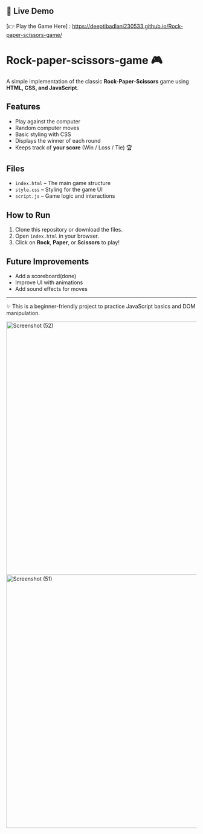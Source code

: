 ## 🔗 Live Demo
[👉 Play the Game Here] : https://deeptibadlani230533.github.io/Rock-paper-scissors-game/


# Rock-paper-scissors-game  🎮
A simple implementation of the classic **Rock-Paper-Scissors** game using **HTML, CSS, and JavaScript**.

## Features
- Play against the computer
- Random computer moves
- Basic styling with CSS
- Displays the winner of each round
- Keeps track of **your score** (Win / Loss / Tie) 🏆

## Files
- `index.html` – The main game structure
- `style.css` – Styling for the game UI
- `script.js` – Game logic and interactions

## How to Run
1. Clone this repository or download the files.
2. Open `index.html` in your browser.
3. Click on **Rock**, **Paper**, or **Scissors** to play!

## Future Improvements
- Add a scoreboard(done)
- Improve UI with animations
- Add sound effects for moves

---

✨ This is a beginner-friendly project to practice JavaScript basics and DOM manipulation.

<img width="1250" height="670" alt="Screenshot (52)" src="https://github.com/user-attachments/assets/a1c0de5f-d376-4bf0-b3bb-cf03bf026400" />
<img width="1250" height="670" alt="Screenshot (51)" src="https://github.com/user-attachments/assets/b48a3c7a-90fd-4f7b-81d4-70105f3a5331" />

